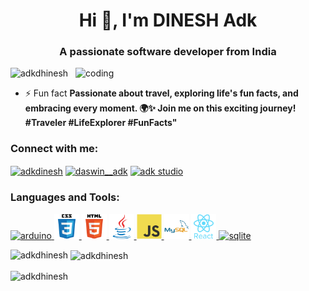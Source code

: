 <h1 align="center">Hi 👋, I'm DINESH Adk</h1>
<h3 align="center">A passionate software developer from India</h3>
<img align="right" alt="coding" width="400" src="https://tenor.com/view/coding-gif-24297652">
<p align="left"> <img src="https://komarev.com/ghpvc/?username=adkdhinesh&label=Profile%20views&color=0e75b6&style=flat" alt="adkdhinesh" /> </p>

- ⚡ Fun fact **Passionate about travel, exploring life's fun facts, and embracing every moment. 🌍✨ Join me on this exciting journey! #Traveler #LifeExplorer #FunFacts"**

<h3 align="left">Connect with me:</h3>
<p align="left">
<a href="https://linkedin.com/in/adkdinesh" target="blank"><img align="center" src="https://raw.githubusercontent.com/rahuldkjain/github-profile-readme-generator/master/src/images/icons/Social/linked-in-alt.svg" alt="adkdinesh" height="30" width="40" /></a>
<a href="https://instagram.com/daswin__adk" target="blank"><img align="center" src="https://raw.githubusercontent.com/rahuldkjain/github-profile-readme-generator/master/src/images/icons/Social/instagram.svg" alt="daswin__adk" height="30" width="40" /></a>
<a href="https://www.youtube.com/c/adk studio" target="blank"><img align="center" src="https://raw.githubusercontent.com/rahuldkjain/github-profile-readme-generator/master/src/images/icons/Social/youtube.svg" alt="adk studio" height="30" width="40" /></a>
</p>

<h3 align="left">Languages and Tools:</h3>
<p align="left"> <a href="https://www.arduino.cc/" target="_blank" rel="noreferrer"> <img src="https://cdn.worldvectorlogo.com/logos/arduino-1.svg" alt="arduino" width="40" height="40"/> </a> <a href="https://www.w3schools.com/css/" target="_blank" rel="noreferrer"> <img src="https://raw.githubusercontent.com/devicons/devicon/master/icons/css3/css3-original-wordmark.svg" alt="css3" width="40" height="40"/> </a> <a href="https://www.w3.org/html/" target="_blank" rel="noreferrer"> <img src="https://raw.githubusercontent.com/devicons/devicon/master/icons/html5/html5-original-wordmark.svg" alt="html5" width="40" height="40"/> </a> <a href="https://www.java.com" target="_blank" rel="noreferrer"> <img src="https://raw.githubusercontent.com/devicons/devicon/master/icons/java/java-original.svg" alt="java" width="40" height="40"/> </a> <a href="https://developer.mozilla.org/en-US/docs/Web/JavaScript" target="_blank" rel="noreferrer"> <img src="https://raw.githubusercontent.com/devicons/devicon/master/icons/javascript/javascript-original.svg" alt="javascript" width="40" height="40"/> </a> <a href="https://www.mysql.com/" target="_blank" rel="noreferrer"> <img src="https://raw.githubusercontent.com/devicons/devicon/master/icons/mysql/mysql-original-wordmark.svg" alt="mysql" width="40" height="40"/> </a> <a href="https://reactjs.org/" target="_blank" rel="noreferrer"> <img src="https://raw.githubusercontent.com/devicons/devicon/master/icons/react/react-original-wordmark.svg" alt="react" width="40" height="40"/> </a> <a href="https://www.sqlite.org/" target="_blank" rel="noreferrer"> <img src="https://www.vectorlogo.zone/logos/sqlite/sqlite-icon.svg" alt="sqlite" width="40" height="40"/> </a> </p>

<p><img align="left" src="https://github-readme-stats.vercel.app/api/top-langs?username=adkdhinesh&show_icons=true&locale=en&layout=compact" alt="adkdhinesh" /></p>

<p>&nbsp;<img align="center" src="https://github-readme-stats.vercel.app/api?username=adkdhinesh&show_icons=true&locale=en" alt="adkdhinesh" /></p>

<p><img align="center" src="https://github-readme-streak-stats.herokuapp.com/?user=adkdhinesh&" alt="adkdhinesh" /></p>
